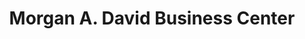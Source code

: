 ---
title: "Morgan A. David Business Center"
url: /gbarnga/morgan-a-david-business-center/
shop: convenience
---